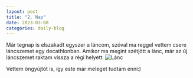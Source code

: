 ```yaml
---
layout: post
title: "2. Nap"
date: 2023-03-08
categories: daily-blog
---
```


Már tegnap is elszakadt egyszer a láncom, szóval ma reggel vettem csere láncszemet egy decathlonban. Amikor ma megint szétjött a lánc, már az új láncszemet raktam vissza a régi helyett: ![Lánc](/2day2lanc.jpg)

Vettem öngyújtót is, így este már meleget tudtam enni:)
